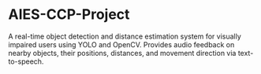 # AIES-CCP-Project
A real-time object detection and distance estimation system for visually impaired users using YOLO and OpenCV. Provides audio feedback on nearby objects, their positions, distances, and movement direction via text-to-speech.
